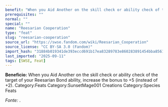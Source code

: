 ```yaml
---
benefit: "When you Aid Another on the skill check or ability check of the target of your Reesarian Bond ability, increase the bonus to +5 (instead of +2). Category:Feats Category:SunsetMage001 Creations Category:Species Feats"
prerequisites: ""
normal: ""
special: ""
name: "Reesarian Cooperation"
type: "feat"
slug: "reesarian-cooperation"
source_url: "https://swse.fandom.com/wiki/Reesarian_Cooperation"
source_license: "CC BY-SA 3.0 (Fandom)"
import_hash: "31884b019341de393eccd691b17ea83289783e860283891454bba85619977597"
last_imported: "2025-09-11"
tags: [SWSE, Feat]
---
```

**Beneficio:** When you Aid Another on the skill check or ability check of the target of your Reesarian Bond ability, increase the bonus to +5 (instead of +2). Category:Feats Category:SunsetMage001 Creations Category:Species Feats

*Fonte:* .